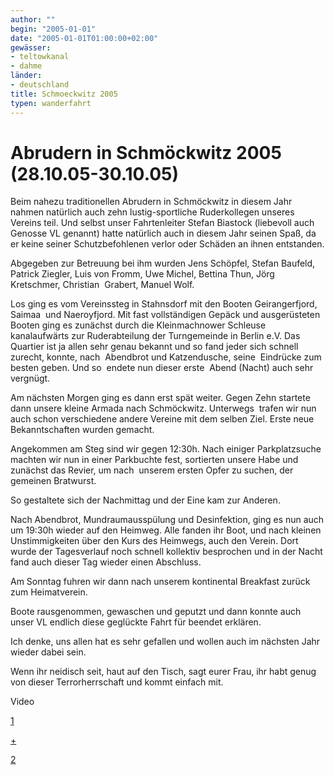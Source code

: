 ```yaml
---
author: ""
begin: "2005-01-01"
date: "2005-01-01T01:00:00+02:00"
gewässer:
- teltowkanal
- dahme
länder: 
- deutschland
title: Schmoeckwitz 2005
typen: wanderfahrt
---
```



# Abrudern in Schmöckwitz 2005 (28.10.05-30.10.05)


Beim nahezu traditionellen Abrudern in Schmöckwitz in diesem Jahr nahmen natürlich auch zehn lustig-sportliche Ruderkollegen unseres Vereins teil. Und selbst unser Fahrtenleiter Stefan Biastock (liebevoll auch Genosse VL genannt) hatte natürlich auch in diesem Jahr seinen Spaß, da er keine seiner Schutzbefohlenen verlor oder Schäden an ihnen entstanden.

Abgegeben zur Betreuung bei ihm wurden Jens Schöpfel, Stefan Baufeld, Patrick Ziegler, Luis von Fromm, Uwe Michel, Bettina Thun, Jörg Kretschmer, Christian  Grabert, Manuel Wolf.

Los ging es vom Vereinssteg in Stahnsdorf mit den Booten Geirangerfjord, Saimaa  und Naeroyfjord. Mit fast vollständigen Gepäck und ausgerüsteten Booten ging es zunächst durch die Kleinmachnower Schleuse kanalaufwärts zur Ruderabteilung der Turngemeinde in Berlin e.V. Das Quartier ist ja allen sehr genau bekannt und so fand jeder sich schnell zurecht, konnte, nach  Abendbrot und Katzendusche, seine  Eindrücke zum besten geben. Und so  endete nun dieser erste  Abend (Nacht) auch sehr vergnügt.

Am nächsten Morgen ging es dann erst spät weiter. Gegen Zehn startete dann unsere kleine Armada nach Schmöckwitz. Unterwegs  trafen wir nun auch schon verschiedene andere Vereine mit dem selben Ziel. Erste neue Bekanntschaften wurden gemacht.

Angekommen am Steg sind wir gegen 12:30h. Nach einiger Parkplatzsuche machten wir nun in einer Parkbuchte fest, sortierten unsere Habe und zunächst das Revier, um nach  unserem ersten Opfer zu suchen, der gemeinen Bratwurst.

So gestaltete sich der Nachmittag und der Eine kam zur Anderen.

Nach Abendbrot, Mundraumausspülung und Desinfektion, ging es nun auch um 19:30h wieder auf den Heimweg. Alle fanden ihr Boot, und nach kleinen Unstimmigkeiten über den Kurs des Heimwegs, auch den Verein. Dort wurde der Tagesverlauf noch schnell kollektiv besprochen und in der Nacht fand auch dieser Tag wieder einen Abschluss.

Am Sonntag fuhren wir dann nach unserem kontinental Breakfast zurück zum Heimatverein.

Boote rausgenommen, gewaschen und geputzt und dann konnte auch unser VL endlich diese geglückte Fahrt für beendet erklären.

Ich denke, uns allen hat es sehr gefallen und wollen auch im nächsten Jahr wieder dabei sein.

Wenn ihr neidisch seit, haut auf den Tisch, sagt eurer Frau, ihr habt genug von dieser Terrorherrschaft und kommt einfach mit.

Video

[1](/berichte/2005/schmoeckiwtz05_v1)

[+](/berichte/2005/schmoeckiwtz05_v3)

[2](/berichte/2005/schmoeckiwtz05_v2)
